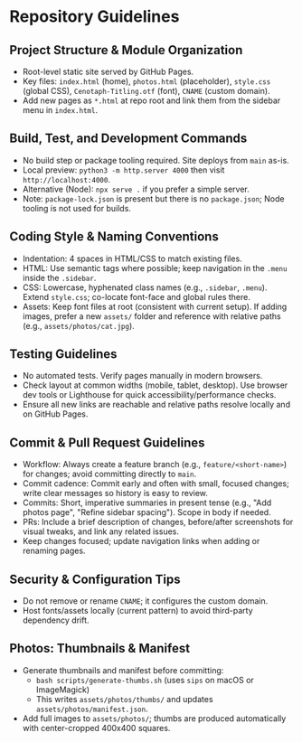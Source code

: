 # Repository Guidelines

## Project Structure & Module Organization
- Root-level static site served by GitHub Pages.
- Key files: `index.html` (home), `photos.html` (placeholder), `style.css` (global CSS), `Cenotaph-Titling.otf` (font), `CNAME` (custom domain).
- Add new pages as `*.html` at repo root and link them from the sidebar menu in `index.html`.

## Build, Test, and Development Commands
- No build step or package tooling required. Site deploys from `main` as-is.
- Local preview: `python3 -m http.server 4000` then visit `http://localhost:4000`.
- Alternative (Node): `npx serve .` if you prefer a simple server.
- Note: `package-lock.json` is present but there is no `package.json`; Node tooling is not used for builds.

## Coding Style & Naming Conventions
- Indentation: 4 spaces in HTML/CSS to match existing files.
- HTML: Use semantic tags where possible; keep navigation in the `.menu` inside the `.sidebar`.
- CSS: Lowercase, hyphenated class names (e.g., `.sidebar`, `.menu`). Extend `style.css`; co-locate font-face and global rules there.
- Assets: Keep font files at root (consistent with current setup). If adding images, prefer a new `assets/` folder and reference with relative paths (e.g., `assets/photos/cat.jpg`).

## Testing Guidelines
- No automated tests. Verify pages manually in modern browsers.
- Check layout at common widths (mobile, tablet, desktop). Use browser dev tools or Lighthouse for quick accessibility/performance checks.
- Ensure all new links are reachable and relative paths resolve locally and on GitHub Pages.

## Commit & Pull Request Guidelines
- Workflow: Always create a feature branch (e.g., `feature/<short-name>`) for changes; avoid committing directly to `main`.
- Commit cadence: Commit early and often with small, focused changes; write clear messages so history is easy to review.
- Commits: Short, imperative summaries in present tense (e.g., "Add photos page", "Refine sidebar spacing"). Scope in body if needed.
- PRs: Include a brief description of changes, before/after screenshots for visual tweaks, and link any related issues.
- Keep changes focused; update navigation links when adding or renaming pages.

## Security & Configuration Tips
- Do not remove or rename `CNAME`; it configures the custom domain.
- Host fonts/assets locally (current pattern) to avoid third-party dependency drift.

## Photos: Thumbnails & Manifest
- Generate thumbnails and manifest before committing:
  - `bash scripts/generate-thumbs.sh` (uses `sips` on macOS or ImageMagick)
  - This writes `assets/photos/thumbs/` and updates `assets/photos/manifest.json`.
- Add full images to `assets/photos/`; thumbs are produced automatically with center-cropped 400x400 squares.
